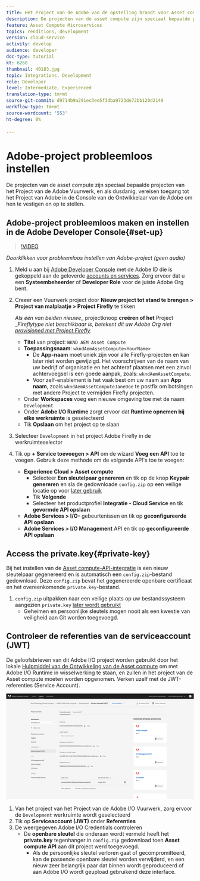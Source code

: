 ```yaml
---
title: Het Project van de Adobe van de opstelling brandt voor Asset compute rekbaarheid
description: De projecten van de asset compute zijn speciaal bepaalde projecten van het Project van de Adobe Vuurwerk, en als dusdanig, vereisen toegang tot het Project van Adobe in de Console van de Ontwikkelaar van de Adobe om hen te vestigen en op te stellen.
feature: Asset Compute Microservices
topics: renditions, development
version: cloud-service
activity: develop
audience: developer
doc-type: tutorial
kt: 6268
thumbnail: 40183.jpg
topic: Integrations, Development
role: Developer
level: Intermediate, Experienced
translation-type: tm+mt
source-git-commit: d9714b9a291ec3ee5f3dba9723de72bb120d2149
workflow-type: tm+mt
source-wordcount: '553'
ht-degree: 0%

---
```



# Adobe-project probleemloos instellen

De projecten van de asset compute zijn speciaal bepaalde projecten van het Project van de Adobe Vuurwerk, en als dusdanig, vereisen toegang tot het Project van Adobe in de Console van de Ontwikkelaar van de Adobe om hen te vestigen en op te stellen.

## Adobe-project probleemloos maken en instellen in de Adobe Developer Console{#set-up}

>[!VIDEO](https://video.tv.adobe.com/v/40183/?quality=12&learn=on)

_Doorklikken voor probleemloos instellen van Adobe-project (geen audio)_

1. Meld u aan bij [Adobe Developer Console](https://console.adobe.io) met de Adobe ID die is gekoppeld aan de geleverde [accounts en services](./accounts-and-services.md). Zorg ervoor dat u een __Systeembeheerder__ of __Developer Role__ voor de juiste Adobe Org bent.
1. Creeer een Vuurwerk project door __Nieuw project tot stand te brengen > Project van malplaatje > Project Firefly__ te tikken

   _Als één van beiden nieuwe__ projectknoop __creëren of het__ Project __Fireflytype niet beschikbaar is, betekent dit uw Adobe Org niet  [provisioned met Project Firefly](#request-adobe-project-firefly)._

   + __Titel__ van project:  `WKND AEM Asset Compute`
   + __Toepassingsnaam__:  `wkndAemAssetCompute<YourName>`
      + De __App-naam__ moet uniek zijn voor alle Firefly-projecten en kan later niet worden gewijzigd. Het voorschrijven van de naam van uw bedrijf of organisatie en het achteraf plaatsen met een zinvol achtervoegsel is een goede aanpak, zoals: `wkndAemAssetCompute`.
      + Voor zelf-enablement is het vaak best om uw naam aan __App naam__, zoals `wkndAemAssetComputeJaneDoe` te postfix om botsingen met andere Project te vermijden Firefly projecten.
   + Onder __Workspaces__ voeg een nieuwe omgeving toe met de naam `Development`
   + Onder __Adobe I/O Runtime__ zorgt ervoor dat __Runtime opnemen bij elke werkruimte__ is geselecteerd
   + Tik __Opslaan__ om het project op te slaan
1. Selecteer `Development` in het project Adobe Firefly in de werkruimteselector
1. Tik op __+ Service toevoegen > API__ om de wizard __Voeg een API__ toe te voegen. Gebruik deze methode om de volgende API&#39;s toe te voegen:

   + __Experience Cloud > Asset compute__
      + Selecteer __Een sleutelpaar genereren__ en tik op de knop __Keypair genereren__ en sla de gedownloade `config.zip` op een veilige locatie op voor [later gebruik](#private-key)
      + Tik __Volgende__
      + Selecteer het productprofiel __Integratie - Cloud Service__ en tik __gevormde API opslaan__
   + __Adobe Services > I/O-__ gebeurtenissen en tik op  __geconfigureerde API opslaan__
   + __Adobe Services > I/O Management__ API en tik op  __geconfigureerde API opslaan__

## Access the private.key{#private-key}

Bij het instellen van de [Asset compute-API-integratie](#set-up) is een nieuw sleutelpaar gegenereerd en is automatisch een `config.zip`-bestand gedownload. Deze `config.zip` bevat het gegenereerde openbare certificaat en het overeenkomende `private.key`-bestand.

1. `config.zip` uitpakken naar een veilige plaats op uw bestandssysteem aangezien `private.key` [later wordt gebruikt](../develop/environment-variables.md)
   + Geheimen en persoonlijke sleutels mogen nooit als een kwestie van veiligheid aan Git worden toegevoegd.

## Controleer de referenties van de serviceaccount (JWT)

De geloofsbrieven van dit Adobe I/O project worden gebruikt door het lokale [Hulpmiddel van de Ontwikkeling van de Asset compute](../develop/development-tool.md) om met Adobe I/O Runtime in wisselwerking te staan, en zullen in het project van de Asset compute moeten worden opgenomen. Verken uzelf met de JWT-referenties (Service Account).

![Accountgegevens van Adobe Developer Service](./assets/firefly/service-account.png)

1. Van het project van het Project van de Adobe I/O Vuurwerk, zorg ervoor de `Development` werkruimte wordt geselecteerd
1. Tik op __Serviceaccount (JWT)__ onder __Referenties__
1. De weergegeven Adobe I/O Credentials controleren
   + De __openbare sleutel__ die onderaan wordt vermeld heeft het __private.key__ tegenhanger in `config.zip` gedownload toen __Asset compute API__ aan dit project werd toegevoegd.
      + Als de persoonlijke sleutel verloren gaat of gecompromitteerd, kan de passende openbare sleutel worden verwijderd, en een nieuw zeer belangrijk paar dat binnen wordt geproduceerd of aan Adobe I/O wordt geupload gebruikend deze interface.

